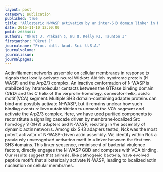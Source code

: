 ```yaml
---
layout: post
category: publication
published: true
title: "Allosteric N-WASP activation by an inter-SH3 domain linker in Nck."
date: 2015-11-10 12:00:00
pmid: 26554011
authors: "Okrut J, Prakash S, Wu Q, Kelly MJ, Taunton J"
firstauthor: "Okrut J"
journalname: "Proc. Natl. Acad. Sci. U.S.A."
journalvolume: 
journalissue: 
journalpages: 
---
```


Actin filament networks assemble on cellular membranes in response to signals that locally activate neural Wiskott-Aldrich-syndrome protein (N-WASP) and the Arp2/3 complex. An inactive conformation of N-WASP is stabilized by intramolecular contacts between the GTPase binding domain (GBD) and the C helix of the verprolin-homology, connector-helix, acidic motif (VCA) segment. Multiple SH3 domain-containing adapter proteins can bind and possibly activate N-WASP, but it remains unclear how such binding events relieve autoinhibition to unmask the VCA segment and activate the Arp2/3 complex. Here, we have used purified components to reconstitute a signaling cascade driven by membrane-localized Src homology 3 (SH3) adapters and N-WASP, resulting in the assembly of dynamic actin networks. Among six SH3 adapters tested, Nck was the most potent activator of N-WASP-driven actin assembly. We identify within Nck a previously unrecognized activation motif in a linker between the first two SH3 domains. This linker sequence, reminiscent of bacterial virulence factors, directly engages the N-WASP GBD and competes with VCA binding. Our results suggest that animals, like pathogenic bacteria, have evolved peptide motifs that allosterically activate N-WASP, leading to localized actin nucleation on cellular membranes.


